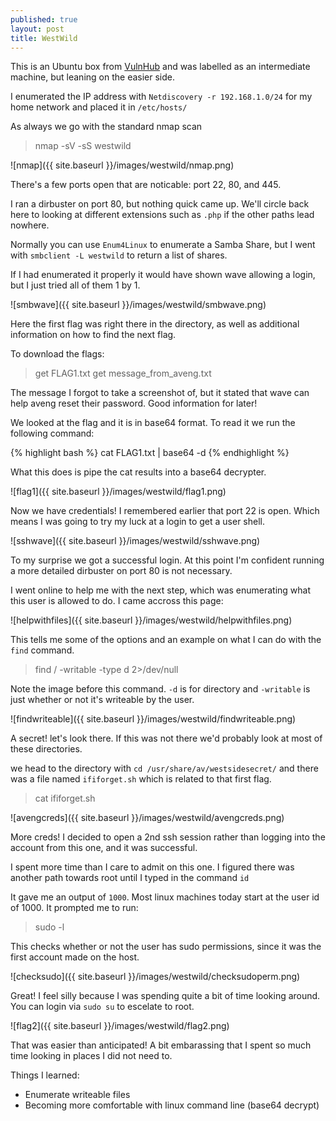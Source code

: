 ```yaml
---
published: true
layout: post
title: WestWild
---
```


This is an Ubuntu box from [VulnHub](https://www.vulnhub.com/entry/westwild-11,338/) and was labelled as an intermediate machine, but leaning on the easier side.

I enumerated the IP address with `Netdiscovery -r 192.168.1.0/24` for my home network and placed it in `/etc/hosts/`

As always we go with the standard nmap scan 

> nmap -sV -sS westwild


![nmap]({{ site.baseurl }}/images/westwild/nmap.png)

There's a few ports open that are noticable: port 22, 80, and 445.

I ran a dirbuster on port 80, but nothing quick came up. We'll circle back here to looking at different extensions such as `.php` if the other paths lead nowhere.

Normally you can use `Enum4Linux` to enumerate a Samba Share, but I went with `smbclient -L westwild` to return a list of shares.

If I had enumerated it properly it would have shown wave allowing a login, but I just tried all of them 1 by 1.

![smbwave]({{ site.baseurl }}/images/westwild/smbwave.png)

Here the first flag was right there in the directory, as well as additional information on how to find the next flag.

To download the flags:
> get FLAG1.txt
> get message_from_aveng.txt

The message I forgot to take a screenshot of, but it stated that wave can help aveng reset their password. Good information for later!

We looked at the flag and it is in base64 format. To read it we run the following command:

{% highlight bash %}
 cat FLAG1.txt | base64 -d
{% endhighlight %}

What this does is pipe the cat results into a base64 decrypter.

![flag1]({{ site.baseurl }}/images/westwild/flag1.png)

Now we have credentials! I remembered earlier that port 22 is open. Which means I was going to try my luck at a login to get a user shell.

![sshwave]({{ site.baseurl }}/images/westwild/sshwave.png)

To my surprise we got a successful login. At this point I'm confident running a  more detailed dirbuster on port 80 is not necessary.

I went online to help me with the next step, which was enumerating what this user is allowed to do. I came accross this page:

![helpwithfiles]({{ site.baseurl }}/images/westwild/helpwithfiles.png)

This tells me some of the options and an example on what I can do with the `find` command.

> find / -writable -type d 2>/dev/null

Note the image before this command. `-d` is for directory and `-writable` is just whether or not it's writeable by the user.

![findwriteable]({{ site.baseurl }}/images/westwild/findwriteable.png)

A secret! let's look there. If this was not there we'd probably look at most of these directories.

we head to the directory with `cd /usr/share/av/westsidesecret/` and there was a file named `ififorget.sh` which is related to that first flag.

> cat ififorget.sh

![avengcreds]({{ site.baseurl }}/images/westwild/avengcreds.png)

More creds! I decided to open a 2nd ssh session rather than logging into the account from this one, and it was successful.

I spent more time than I care to admit on this one. I figured there was another path towards root until I typed in the command `id`

It gave me an output of `1000`. Most linux machines today start at the user id of 1000. It prompted me to run:

>sudo -l

This checks whether or not the user has sudo permissions, since it was the first account made on the host.

![checksudo]({{ site.baseurl }}/images/westwild/checksudoperm.png)

Great! I feel silly because I was spending quite a bit of time looking around. You can login via `sudo su` to escelate to root.

![flag2]({{ site.baseurl }}/images/westwild/flag2.png)

That was easier than anticipated! A bit embarassing that I spent so much time looking in places I did not need to.

Things I learned:

- Enumerate writeable files
- Becoming more comfortable with linux command line (base64 decrypt)








